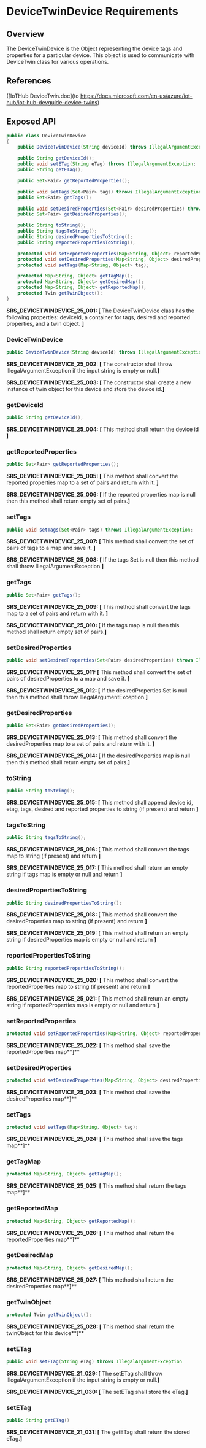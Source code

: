 # DeviceTwinDevice  Requirements

## Overview

The DeviceTwinDevice is the Object representing the device tags and properties for a particular device. This object is used to communicate with DeviceTwin class for various operations.

## References

([IoTHub DeviceTwin.doc](to https://docs.microsoft.com/en-us/azure/iot-hub/iot-hub-devguide-device-twins)

## Exposed API

```java
public class DeviceTwinDevice 
{
    public DeviceTwinDevice(String deviceId) throws IllegalArgumentException;

    public String getDeviceId();
    public void setETag(String eTag) throws IllegalArgumentException;
    public String getETag();

    public Set<Pair> getReportedProperties();

    public void setTags(Set<Pair> tags) throws IllegalArgumentException;
    public Set<Pair> getTags();    

    public void setDesiredProperties(Set<Pair> desiredProperties) throws IllegalArgumentException;
    public Set<Pair> getDesiredProperties();  

    public String toString();
    public String tagsToString();
    public String desiredPropertiesToString();
    public String reportedPropertiesToString();

    protected void setReportedProperties(Map<String, Object> reportedProperties);
    protected void setDesiredProperties(Map<String, Object> desiredProperties);
    protected void setTags(Map<String, Object> tag);

    protected Map<String, Object> getTagMap();
    protected Map<String, Object> getDesiredMap();
    protected Map<String, Object> getReportedMap();
    protected Twin getTwinObject();    
}
```
**SRS_DEVICETWINDEVICE_25_001: [** The DeviceTwinDevice class has the following properties: deviceId, a container for tags, desired and reported properties, and a twin object. **]**

### DeviceTwinDevice

```java
public DeviceTwinDevice(String deviceId) throws IllegalArgumentException;
```
**SRS_DEVICETWINDEVICE_25_002: [** The constructor shall throw IllegalArgumentException if the input string is empty or null.**]**

**SRS_DEVICETWINDEVICE_25_003: [** The constructor shall create a new instance of twin object for this device and store the device id.**]**

### getDeviceId

```java
public String getDeviceId();
```
**SRS_DEVICETWINDEVICE_25_004: [** This method shall return the device id **]**

### getReportedProperties

```java
public Set<Pair> getReportedProperties();
```
**SRS_DEVICETWINDEVICE_25_005: [** This method shall convert the reported properties map to a set of pairs and return with it. **]**

**SRS_DEVICETWINDEVICE_25_006: [** If the reported properties map is null then this method shall return empty set of pairs.**]**

### setTags

```java
public void setTags(Set<Pair> tags) throws IllegalArgumentException;
```
**SRS_DEVICETWINDEVICE_25_007: [** This method shall convert the set of pairs of tags to a map and save it. **]**

**SRS_DEVICETWINDEVICE_25_008: [** If the tags Set is null then this method shall throw IllegalArgumentException.**]**

### getTags

```java
public Set<Pair> getTags();
```
**SRS_DEVICETWINDEVICE_25_009: [** This method shall convert the tags map to a set of pairs and return with it. **]**

**SRS_DEVICETWINDEVICE_25_010: [** If the tags map is null then this method shall return empty set of pairs.**]**

### setDesiredProperties

```java
public void setDesiredProperties(Set<Pair> desiredProperties) throws IllegalArgumentException; 
```
**SRS_DEVICETWINDEVICE_25_011: [** This method shall convert the set of pairs of desiredProperties to a map and save it. **]**

**SRS_DEVICETWINDEVICE_25_012: [** If the desiredProperties Set is null then this method shall throw IllegalArgumentException.**]**

### getDesiredProperties

```java
public Set<Pair> getDesiredProperties();
```
**SRS_DEVICETWINDEVICE_25_013: [** This method shall convert the desiredProperties map to a set of pairs and return with it. **]**

**SRS_DEVICETWINDEVICE_25_014: [** If the desiredProperties map is null then this method shall return empty set of pairs.**]**

### toString

```java
public String toString();
```
**SRS_DEVICETWINDEVICE_25_015: [** This method shall append device id, etag, tags, desired and reported properties to string (if present) and return **]**

### tagsToString

```java
public String tagsToString();
```

**SRS_DEVICETWINDEVICE_25_016: [** This method shall convert the tags map to string (if present) and return **]**

**SRS_DEVICETWINDEVICE_25_017: [** This method shall return an empty string if tags map is empty or null and return **]**

### desiredPropertiesToString

```java
public String desiredPropertiesToString();
```

**SRS_DEVICETWINDEVICE_25_018: [** This method shall convert the desiredProperties map to string (if present) and return **]**

**SRS_DEVICETWINDEVICE_25_019: [** This method shall return an empty string if desiredProperties map is empty or null and return **]**

### reportedPropertiesToString

```java
public String reportedPropertiesToString();
```

**SRS_DEVICETWINDEVICE_25_020: [** This method shall convert the reportedProperties map to string (if present) and return **]**

**SRS_DEVICETWINDEVICE_25_021: [** This method shall return an empty string if reportedProperties map is empty or null and return **]**

### setReportedProperties

```java
protected void setReportedProperties(Map<String, Object> reportedProperties);
```

**SRS_DEVICETWINDEVICE_25_022: [** This method shall save the reportedProperties map**]**

### setDesiredProperties

```java
protected void setDesiredProperties(Map<String, Object> desiredProperties);
```

**SRS_DEVICETWINDEVICE_25_023: [** This method shall save the desiredProperties map**]**

### setTags

```java
protected void setTags(Map<String, Object> tag);
```

**SRS_DEVICETWINDEVICE_25_024: [** This method shall save the tags map**]**

### getTagMap

```java
protected Map<String, Object> getTagMap();
```

**SRS_DEVICETWINDEVICE_25_025: [** This method shall return the tags map**]**

### getReportedMap

```java
protected Map<String, Object> getReportedMap();
```

**SRS_DEVICETWINDEVICE_25_026: [** This method shall return the reportedProperties map**]**

### getDesiredMap

```java
protected Map<String, Object> getDesiredMap();
```

**SRS_DEVICETWINDEVICE_25_027: [** This method shall return the desiredProperties map**]**

### getTwinObject

```java
protected Twin getTwinObject();    
```

**SRS_DEVICETWINDEVICE_25_028: [** This method shall return the twinObject for this device**]**

    
### setETag

```java
public void setETag(String eTag) throws IllegalArgumentException
```

**SRS_DEVICETWINDEVICE_21_029: [** The setETag shall throw IllegalArgumentException if the input string is empty or null.**]**
    
**SRS_DEVICETWINDEVICE_21_030: [** The setETag shall store the eTag.**]**


### setETag

```java
public String getETag()
```

**SRS_DEVICETWINDEVICE_21_031: [** The getETag shall return the stored eTag.**]**

